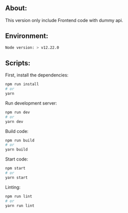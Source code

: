 ## About:

This version only include Frontend code with dummy api.

## Environment:

```bash
Node version: > v12.22.0
```

## Scripts:

First, install the dependencies:

```bash
npm run install
# or
yarn
```

Run development server:

```bash
npm run dev
# or
yarn dev
```

Build code:

```bash
npm run build
# or
yarn build
```

Start code:

```bash
npm start
# or
yarn start
```

Linting:

```bash
npm run lint
# or
yarn run lint
```
